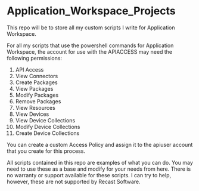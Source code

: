 # Application_Workspace_Projects
This repo will be to store all my custom scripts I write for Application Workspace.

For all my scripts that use the powershell commands for Application Workspace, the account for use with the APIACCESS may need the following permissions:

1. API Access
2. View Connectors
3. Create Packages
4. View Packages
5. Modify Packages
6. Remove Packages
7. View Resources
8. View Devices
9. View Device Collections
10. Modify Device Collections
11. Create Device Collections

You can create a custom Access Policy and assign it to the apiuser account that you create for this process.

All scripts contained in this repo are examples of what you can do. You may need to use these as a base and modify for your needs from here. There is no warranty or support available for these scripts. I can try to help, however, these are not supported by Recast Software.
